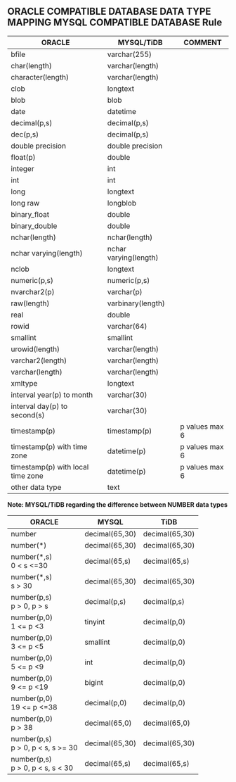 ORACLE COMPATIBLE DATABASE DATA TYPE MAPPING MYSQL COMPATIBLE DATABASE Rule
------

| ORACLE                            | MYSQL/TiDB            | COMMENT        |
|-----------------------------------|-----------------------|----------------|
| bfile                             | varchar(255)          |                |
| char(length)                      | varchar(length)       |                |
| character(length)                 | varchar(length)       |                |
| clob                              | longtext              |                |
| blob                              | blob                  |                |
| date                              | datetime              |                |
| decimal(p,s)                      | decimal(p,s)          |                |
| dec(p,s)                          | decimal(p,s)          |                |
| double precision                  | double precision      |                |
| float(p)                          | double                |                |
| integer                           | int                   |                |
| int                               | int                   |                |
| long                              | longtext              |                |
| long raw                          | longblob              |                |
| binary_float                      | double                |                |
| binary_double                     | double                |                |
| nchar(length)                     | nchar(length)         |                |
| nchar varying(length)             | nchar varying(length) |                |
| nclob                             | longtext              |                |
| numeric(p,s)                      | numeric(p,s)          |                |
| nvarchar2(p)                      | varchar(p)            |                |
| raw(length)                       | varbinary(length)     |                |
| real                              | double                |                |
| rowid                             | varchar(64)           |                |
| smallint                          | smallint              |                |
| urowid(length)                    | varchar(length)       |                |
| varchar2(length)                  | varchar(length)       |                |
| varchar(length)                   | varchar(length)       |                |
| xmltype                           | longtext              |                |
| interval year(p) to month         | varchar(30)           |                |
| interval day(p) to second(s)      | varchar(30)           |                |
| timestamp(p)                      | timestamp(p)          | p values max 6 |
| timestamp(p) with time zone       | datetime(p)           | p values max 6 |
| timestamp(p) with local time zone | datetime(p)           | p values max 6 |
| other data type                   | text                  |                |

**Note: MYSQL/TiDB regarding the difference between NUMBER data types**

| ORACLE                         | MYSQL          | TiDB           |
|--------------------------------|----------------|----------------|
| number                         | decimal(65,30) | decimal(65,30) |
| number(*)                      | decimal(65,30) | decimal(65,30) |
| number(*,s)<br /> 0 < s <=30       | decimal(65,s)  | decimal(65,s)  |
| number(*,s)<br /> s > 30          | decimal(65,30) | decimal(65,30) |
| number(p,s)<br /> p > 0, p > s       | decimal(p,s)   | decimal(p,s)   |
| number(p,0)<br /> 1 <= p <3        | tinyint        | decimal(p,0)   |
| number(p,0)<br /> 3 <= p <5        | smallint       | decimal(p,0)   |
| number(p,0)<br /> 5 <= p <9        | int            | decimal(p,0)   |
| number(p,0)<br /> 9 <= p <19       | bigint         | decimal(p,0)   |
| number(p,0)<br /> 19 <= p <=38     | decimal(p,0)   | decimal(p,0)   |
| number(p,0)<br /> p > 38          | decimal(65,0)  | decimal(65,0)  |
| number(p,s)<br /> p > 0, p < s, s >= 30 | decimal(65,30) | decimal(65,30) |
| number(p,s)<br /> p > 0, p < s, s < 30  | decimal(65,s)  | decimal(65,s)  |
